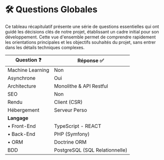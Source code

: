 # 🛠️ Questions Globales
Ce tableau récapitulatif présente une série de questions essentielles qui ont guidé les décisions clés de notre projet, établissant un cadre initial pour son développement. Cette vue d'ensemble permet de comprendre rapidement les orientations principales et les objectifs souhaités du projet, sans entrer dans les détails techniques complexes.

| Question ❓       | Réponse ✅              |
|------------------|-------------------------|
| Machine Learning | Non                     |
| Asynchrone       | Oui                     |
| Architecture     | Monolithe & API Restful |
| SEO              | Non                     |
| Rendu            | Client (CSR)            |
| Hébergement      | Serveur Perso           |
| **Langage**      |                         |
| • Front-End      | TypeScript - REACT      |
| • Back-End       | PHP (Symfony)           |
| • ORM            | Doctrine ORM            |
| BDD              | PostgreSQL (SQL Relationnelle) |